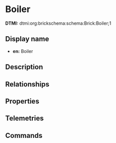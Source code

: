 # Boiler
**DTMI:** dtmi:org:brickschema:schema:Brick:Boiler;1
## Display name
- **en:** Boiler
## Description
## Relationships
## Properties
## Telemetries
## Commands
